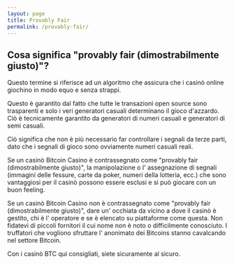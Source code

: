 ```yaml
---
layout: page
title: Provably Fair
permalink: /provably-fair/
---
```


<h2>Cosa significa "provably fair (dimostrabilmente giusto)"?</h2>

Questo termine si riferisce ad un algoritmo che assicura che i casinò online giochino in modo equo e senza strappi.

Questo è garantito dal fatto che tutte le transazioni open source sono trasparenti e solo i veri generatori casuali determinano il gioco d'azzardo. Ciò è tecnicamente garantito da generatori di numeri casuali e generatori di semi casuali.

Ciò significa che non è più necessario far controllare i segnali da terze parti, dato che i segnali di gioco sono ovviamente numeri casuali reali.

Se un casinò Bitcoin Casino è contrassegnato come "provably fair (dimostrabilmente giusto)", la manipolazione o l' assegnazione di segnali (immagini delle fessure, carte da poker, numeri della lotteria, ecc.) che sono vantaggiosi per il casinò possono essere esclusi e si può giocare con un buon feeling.

Se un casinò Bitcoin Casino non è contrassegnato come "provably fair (dimostrabilmente giusto)", dare un' occhiata da vicino a dove il casinò è gestito, chi è l' operatore e se è elencato su piattaforme come questa. Non fidatevi di piccoli fornitori il cui nome non è noto o difficilmente conosciuto. I truffatori che vogliono sfruttare l' anonimato dei Bitcoins stanno cavalcando nel settore Bitcoin.

Con i casinò BTC qui consigliati, siete sicuramente al sicuro.
